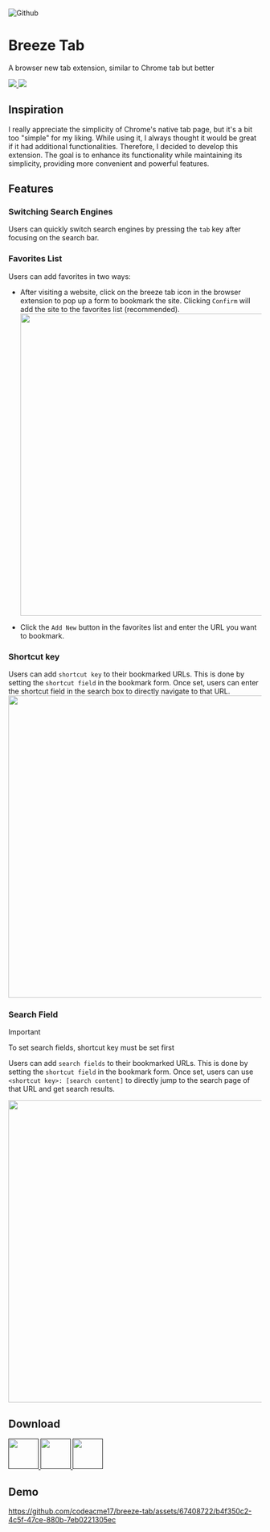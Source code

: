 <br />

<p align="center"> 
  
  ![Github](https://github.com/codeacme17/breeze-tab/assets/67408722/a19ad7ea-712e-4bd8-9367-ac6e6cd4efb9)
  
</p>

# Breeze Tab

A browser new tab extension, similar to Chrome tab but better

<p>  
<a href="/docs/zh-docs.md"> 
  <img src="https://img.shields.io/badge/中文文档-%23df784a?style=flat&labelColor=%23df784a&logo=microsofttranslator" />
</a>

<img src="https://img.shields.io/badge/License-MIT-%23df784a?style=flat&labelColor=%23df784a" />
</p>

## Inspiration

I really appreciate the simplicity of Chrome's native tab page, but it's a bit too "simple" for my liking. While using it, I always thought it would be great if it had additional functionalities. Therefore, I decided to develop this extension. The goal is to enhance its functionality while maintaining its simplicity, providing more convenient and powerful features.

## Features

### Switching Search Engines

Users can quickly switch search engines by pressing the `tab` key after focusing on the search bar.

### Favorites List

Users can add favorites in two ways:

- After visiting a website, click on the breeze tab icon in the browser extension to pop up a form to bookmark the site. Clicking `Confirm` will add the site to the favorites list (recommended).
  <img width="600" src="https://github.com/codeacme17/breeze-tab/assets/67408722/3d2f30e0-d267-4778-8137-3d5d11e78eb4" />
  

- Click the `Add New` button in the favorites list and enter the URL you want to bookmark.

### Shortcut key

Users can add `shortcut key` to their bookmarked URLs. This is done by setting the `shortcut field` in the bookmark form. Once set, users can enter the shortcut field in the search box to directly navigate to that URL.
<img width="600" src="https://github.com/codeacme17/breeze-tab/assets/67408722/fd8d7699-d59d-4320-b27d-216857f6e992" />


### Search Field

> [!IMPORTANT]
> To set search fields, shortcut key must be set first

Users can add `search fields` to their bookmarked URLs. This is done by setting the `shortcut field` in the bookmark form. Once set, users can use `<shortcut key>: [search content]` to directly jump to the search page of that URL and get search results.

<img width="600" src="https://github.com/codeacme17/breeze-tab/assets/67408722/25be68bf-0e8e-4416-8c33-49d000419db4" />

## Download

<p>
  <a href="">
    <img height="60" src="https://blog.mozilla.org/addons/files/2020/04/get-the-addon-fx-apr-2020.svg">
  </a>
  <a href="">
    <img height="60" src="https://storage.googleapis.com/web-dev-uploads/image/WlD8wC6g8khYWPJUsQceQkhXSlv1/iNEddTyWiMfLSwFD6qGq.png"/>
  </a>
  <a href="">
    <img height="60" src="https://upload.wikimedia.org/wikipedia/commons/thumb/f/f7/Get_it_from_Microsoft_Badge.svg/320px-Get_it_from_Microsoft_Badge.svg.png"/>
  </a>
</p>

## Demo

https://github.com/codeacme17/breeze-tab/assets/67408722/b4f350c2-4c5f-47ce-880b-7eb0221305ec

<br />
